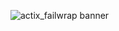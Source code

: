 ![actix_failwrap banner](https://github.com/user-attachments/assets/15d5d3f2-3e78-49f2-8a09-b28b15bedd9f)
